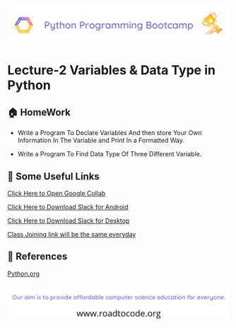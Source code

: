 <!-- HEADER -->
<p align="center">
  <img  src="./../assets/header.png" />
</p>

# Lecture-2 Variables & Data Type in Python

## 🏠 HomeWork

* Write a Program To Declare Variables And then store Your Own Information In The Variable and Print In a Formatted Way.

* Write a Program To Find Data Type Of Three Different Variable.

## 🔗 Some Useful Links

  [Click Here to Open Google Collab](https://colab.research.google.com)

  [Click Here to Download Slack for Android](https://play.google.com/store/apps/details?id=com.Slack)

  [Click Here to Download Slack for Desktop](https://slack.com/intl/en-in/downloads/windows)

  [Class Joining link will be the same everyday](https://meet.google.com/gmn-pgdy-tmc)

## 📖 References
[Python.org](https://www.python.org/)

<!-- FOOTER -->
<p align="center">
  <img  src="./../assets/footer.png" />
</p>